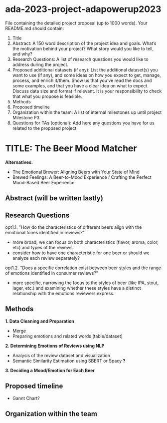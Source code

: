 # ada-2023-project-adapowerup2023

File containing the detailed project proposal (up to 1000 words). Your README.md should contain:

1. Title
2. Abstract: A 150 word description of the project idea and goals. What’s the motivation behind your project? What story would you like to tell, and why?
3. Research Questions: A list of research questions you would like to address during the project.
4. Proposed additional datasets (if any): List the additional dataset(s) you want to use (if any), and some ideas on how you expect to get, manage, process, and enrich it/them. Show us that you’ve read the docs and some examples, and that you have a clear idea on what to expect. Discuss data size and format if relevant. It is your responsibility to check that what you propose is feasible.
5. Methods
6. Proposed timeline
7. Organization within the team: A list of internal milestones up until project Milestone P3.
8. Questions for TAs (optional): Add here any questions you have for us related to the proposed project.

# TITLE: The Beer Mood Matcher
**Alternatives:** 
* The Emotional Brewer: Aligning Beers with Your State of Mind
* Brewed Feelings: A Beer-to-Mood Experience / Crafting the Perfect Mood-Based Beer Experience

## Abstract (will be written lastly)

## Research Questions
opt1.1. "How do the characteristics of different beers align with the emotional tones identified in reviews?"
- more broad, we can focus on both characteristics (flavor, aroma, color, etc) and types of the reviews.
- consider how to have one characteristic for one beer or should we analyze each review separately?
  
opt1.2. "Does a specific correlation exist between beer styles and the range of emotions identified in consumer reviews?"
- more specific, narrowing the focus to the styles of beer (like IPA, stout, lager, etc.) and examining whether these styles have a distinct relationship with the emotions reviewers express.

## Methods

**1. Data Cleaning and Preparation**
* Merge
* Preparing emotions and related words (table/dataset)
  
**2. Determining Emotions of Reviews using NLP**
* Analysis of the review dataset and visualization
* Semantic Similarity Estimation using SBERT or Spacy **?**


**3. Deciding a Mood/Emotion for Each Beer**


## Proposed timeline
* Gannt Chart?
  
## Organization within the team

